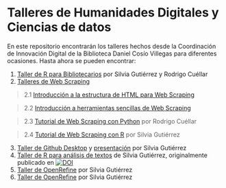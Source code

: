 # Talleres de Humanidades Digitales y Ciencias de datos
En este repositorio encontrarán los talleres hechos desde la Coordinación de Innovación Digital de la Biblioteca Daniel Cosío Villegas para diferentes ocasiones.
Hasta ahora se pueden encontrar:
1. [Taller de R para Bibliotecarios](https://github.com/ColmexBDCV/talleres/tree/master/R_para_bibliotecas) por Silvia Gutiérrez y Rodrigo Cuéllar
2. [Talleres de Web Scraping](https://github.com/ColmexBDCV/talleres/tree/master/Web_Scraping)
>2.1 [Introducción a la estructura de HTML para Web Scraping](https://github.com/ColmexBDCV/talleres/blob/master/Web_Scraping/Breve_introducci%C3%B3n_a_HTML_para_hacer_extraccion_automatica.pdf)

>2.2 [Introducción a herramientas sencillas de Web Scraping](https://github.com/ColmexBDCV/talleres/blob/master/Web_Scraping/Extraccion_con_Scraper_y_breve_introduccion_a_XPath.pdf)

>2.3 [Tutorial de Web Scraping con Python](https://github.com/ColmexBDCV/talleres/blob/master/Web_Scraping/Tutorial-beautiful-soup-webscrapping.py) por Rodrigo Cuéllar

>2.4 [Tutorial de Web Scraping con R](https://github.com/ColmexBDCV/talleres/blob/master/Web_Scraping/Tutorial-beautiful-soup-webscrapping.py) por Silvia Gutiérrez

3. [Taller de Github Desktop](https://github.com/ColmexBDCV/talleres/tree/master/Github) y [presentación](http://sandbox.colmex.mx/~silvia/Github/slides-introduccion-a-github.html#/) por Silvia Gutiérrez
4. [Taller de R para análisis de textos](https://github.com/ColmexBDCV/talleres/tree/master/R_procesamiento_textos) de Silvia Gutiérrez, originalmente publicado en [![DOI](https://zenodo.org/badge/DOI/10.5281/zenodo.2231472.svg)](https://doi.org/10.5281/zenodo.2231472)
5. [Taller de OpenRefine](https://github.com/ColmexBDCV/talleres/tree/master/OpenRefine) por Silvia Gutiérrez
6. [Taller de OpenRefine](https://github.com/ColmexBDCV/talleres/tree/master/OpenRefine) por Silvia Gutiérrez
